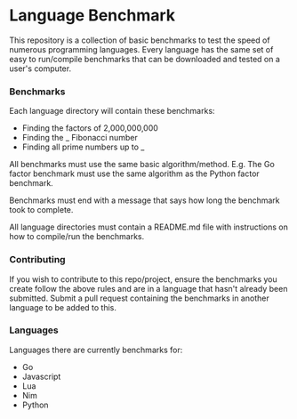 # Language Benchmark

This repository is a collection of basic benchmarks to test the speed of numerous programming languages. Every language has the same set of easy to run/compile benchmarks that can be downloaded and tested on a user's computer.

### Benchmarks

Each language directory will contain these benchmarks:

- Finding the factors of 2,000,000,000
- Finding the _ Fibonacci number
- Finding all prime numbers up to _

All benchmarks must use the same basic algorithm/method. E.g. The Go factor benchmark must use the same algorithm as the Python factor benchmark.

Benchmarks must end with a message that says how long the benchmark took to complete.

All language directories must contain a README.md file with instructions on how to compile/run the benchmarks.

### Contributing

If you wish to contribute to this repo/project, ensure the benchmarks you create follow the above rules and are in a language that hasn't already been submitted. Submit a pull request containing the benchmarks in another language to be added to this.

### Languages

Languages there are currently benchmarks for:

- Go
- Javascript
- Lua
- Nim
- Python

